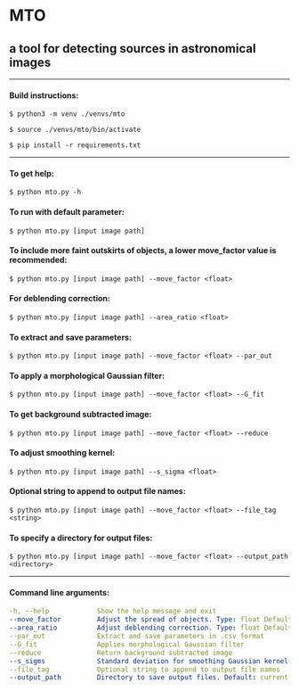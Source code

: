 # MTO
## a tool for detecting sources in astronomical images

--------------------------

#### Build instructions:

    $ python3 -m venv ./venvs/mto

    $ source ./venvs/mto/bin/activate

    $ pip install -r requirements.txt

--------------------------

#### To get help: 

	$ python mto.py -h

#### To run with default parameter: 

	$ python mto.py [input image path]

#### To include more faint outskirts of objects, a lower move_factor value is recommended: 

	$ python mto.py [input image path] --move_factor <float>

#### For deblending correction: 

	$ python mto.py [input image path] --area_ratio <float>

#### To extract and save parameters:

	$ python mto.py [input image path] --move_factor <float> --par_out

#### To apply a morphological Gaussian filter:

	$ python mto.py [input image path] --move_factor <float> --G_fit

#### To get background subtracted image:

	$ python mto.py [input image path] --move_factor <float> --reduce

#### To adjust smoothing kernel: 

	$ python mto.py [input image path] --s_sigma <float>

#### Optional string to append to output file names:

	$ python mto.py [input image path] --move_factor <float> --file_tag <string>

#### To specify a directory for output files:

	$ python mto.py [input image path] --move_factor <float> --output_path <directory>

--------------------------

#### Command line arguments:

```yaml
-h, --help            Show the help message and exit
--move_factor         Adjust the spread of objects. Type: float Default: 0.00 Range: non-negative
--area_ratio          Adjust deblending correction. Type: float Default: 0.90 Range: [0.0, 1.0)
--par_out             Extract and save parameters in .csv format
--G_fit               Applies morphological Gaussian filter
--reduce              Return background subtracted image
--s_sigms             Standard deviation for smoothing Gaussian kernel. Type: float Default: 2.00 Range: non-negative
--file_tag            Optional string to append to output file names
--output_path         Directory to save output files. Default: current directory

